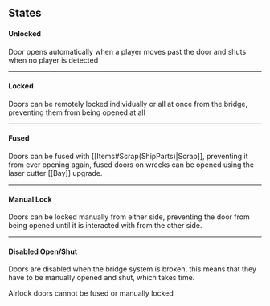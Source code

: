 ## States
#### Unlocked
Door opens automatically when a player moves past the door and shuts when no player is detected

----------
#### Locked
Doors can be remotely locked individually or all at once from the bridge, preventing them from being opened at all 

--------
#### Fused
Doors can be fused with [[Items#Scrap(ShipParts)|Scrap]], preventing it from ever opening again, fused doors on wrecks can be opened using the laser cutter [[Bay]] upgrade.

--------
#### Manual Lock
Doors can be locked manually from either side, preventing the door from being opened until it is interacted with from the other side.

-------
#### Disabled Open/Shut
Doors are disabled when the bridge system is broken, this means that they have to be manually opened and shut, which takes time.

Airlock doors cannot be fused or manually locked